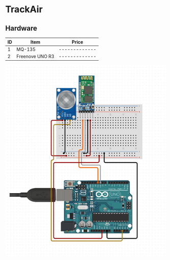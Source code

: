 # TrackAir

## Hardware

| ID  | Item | Price |
| ------------- | ------------- | ------------- |
| 1  | MQ-135  | ------------- |
| 2  | Freenove UNO R3  | ------------- |

![Image](/Utils/mockup.PNG)
